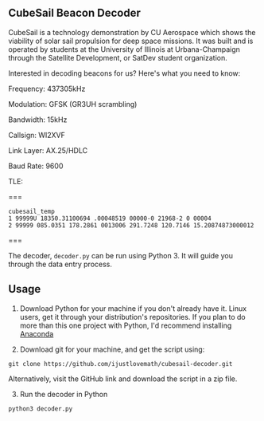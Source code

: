 ## CubeSail Beacon Decoder

CubeSail is a technology demonstration by CU Aerospace which shows the
viability of solar sail propulsion for deep space missions. It was built
and is operated by students at the University of Illinois at Urbana-Champaign
through the Satellite Development, or SatDev student organization.

Interested in decoding beacons for us? Here's what you need to know:


Frequency: 437305kHz

Modulation: GFSK (GR3UH scrambling)

Bandwidth: 15kHz

Callsign: WI2XVF

Link Layer: AX.25/HDLC

Baud Rate: 9600

TLE:

===

    cubesail_temp
    1 99999U 18350.31100694 .00048519 00000-0 21968-2 0 00004
    2 99999 085.0351 178.2861 0013006 291.7248 120.7146 15.20874873000012

===

The decoder, `decoder.py` can be run using Python 3. It will guide you through
the data entry process.


## Usage

1) Download Python for your machine if you don't already have it. Linux users,
get it through your distribution's repositories. If you plan to do more than this
one project with Python, I'd recommend installing [Anaconda](https://anaconda.org/download)

2) Download git for your machine, and get the script using:

`git clone https://github.com/ijustlovemath/cubesail-decoder.git`

Alternatively, visit the GitHub link and download the script in a zip file.

3) Run the decoder in Python

`python3 decoder.py`
